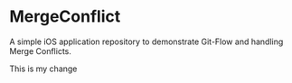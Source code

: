 # MergeConflict
A simple iOS application repository to demonstrate Git-Flow and handling Merge Conflicts.

This is my change
